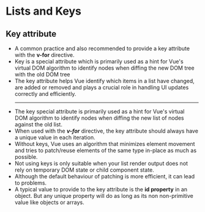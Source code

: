 # Lists and Keys


## Key attribute
<ul>
  <li>A common practice and also recommended to provide a key attribute with the <b>v-for</b> directive.</li>
  <li>Key is a special attribute which is primarily used as a hint for Vue's virtual DOM algorithm to identify nodes when diffing the new DOM tree with the old DOM tree</li>
  <li>The key attribute helps Vue identify which items in a list have changed, are added or removed and plays a crucial role in handling UI updates correctly and efficiently.</li>
  <hr>
  <li>The key special attribute is primarily used as a hint for Vue's virtual DOM algorithm to identify nodes when diffing the new list of nodes against the old list.</li>
  <li>When used with the <b><i>v-for</i></b> directive, the key attribute should always have a unique value in each iteration.</li>
  <li>Without keys, Vue uses an algorithm that minimizes element movement and tries to patch/reuse elements of the same type in-place as much as possible.</li>
  <li>Not using keys is only suitable when your list render output does not rely on temporary DOM state or child component state.</li>
  <li>Although the default behaviour of patching is more efficient, it can lead to problems.</li>
  <li>A typical value to provide to the key attribute is the <b>id property</b> in an object. But any unique property will do as long as its non non-primitive value like objects or arrays.</li>
</ul>




